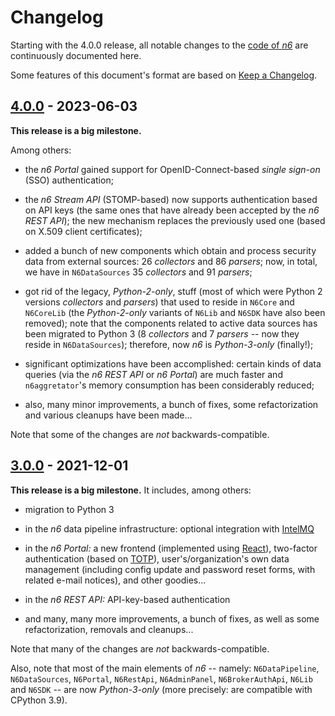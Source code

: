 # Changelog

Starting with the 4.0.0 release, all notable changes to the
[code of _n6_](https://github.com/CERT-Polska/n6) are continuously
documented here.

Some features of this document's format are based on
[Keep a Changelog](https://keepachangelog.com/).


## [4.0.0] - 2023-06-03

**This release is a big milestone.**

Among others:

- the *n6 Portal* gained support for OpenID-Connect-based *single
  sign-on* (SSO) authentication;

- the *n6 Stream API* (STOMP-based) now supports authentication based on
  API keys (the same ones that have already been accepted by the *n6 REST
  API*); the new mechanism replaces the previously used one (based on
  X.509 client certificates);

- added a bunch of new components which obtain and process security
  data from external sources: 26 *collectors* and 86 *parsers*; now,
  in total, we have in `N6DataSources` 35 *collectors* and 91 *parsers*;

- got rid of the legacy, *Python-2-only*, stuff (most of which were
  Python 2 versions *collectors* and *parsers*) that used to reside in
  `N6Core` and `N6CoreLib` (the *Python-2-only* variants of `N6Lib` and
  `N6SDK` have also been removed); note that the components related to
  active data sources has been migrated to Python 3 (8 *collectors* and
  7 *parsers* -- now they reside in `N6DataSources`); therefore, now *n6*
  is *Python-3-only* (finally!);

- significant optimizations have been accomplished: certain kinds of data
  queries (via the *n6 REST API* or *n6 Portal*) are much faster and
  `n6aggretator`'s memory consumption has been considerably reduced;

- also, many minor improvements, a bunch of fixes, some refactorization
  and various cleanups have been made...

Note that some of the changes are *not* backwards-compatible.


## [3.0.0] - 2021-12-01

**This release is a big milestone.** It includes, among others:

- migration to Python 3

- in the *n6* data pipeline infrastructure: optional integration
  with [IntelMQ](https://github.com/certtools/intelmq)

- in the *n6 Portal:* a new frontend (implemented using
  [React](https://reactjs.org/)), two-factor authentication
  (based on [TOTP](https://datatracker.ietf.org/doc/html/rfc6238)),
  user's/organization's own data management (including config update
  and password reset forms, with related e-mail notices), and other
  goodies...

- in the *n6 REST API:* API-key-based authentication

- and many, many more improvements, a bunch of fixes, as well as
  some refactorization, removals and cleanups...

Note that many of the changes are *not* backwards-compatible.

Also, note that most of the main elements of *n6* -- namely:
`N6DataPipeline`, `N6DataSources`, `N6Portal`, `N6RestApi`,
`N6AdminPanel`, `N6BrokerAuthApi`, `N6Lib` and `N6SDK` -- are now
*Python-3-only* (more precisely: are compatible with CPython 3.9).


[4.0.0]: https://github.com/CERT-Polska/n6/compare/v3.0.0...v4.0.0
[3.0.0]: https://github.com/CERT-Polska/n6/compare/v2.0.6a2-dev1...v3.0.0
